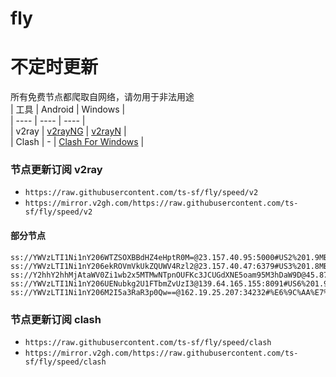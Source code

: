 # fly
# 不定时更新
所有免费节点都爬取自网络，请勿用于非法用途  
|  工具  | Android  | Windows  |  
|  ----  | ----   | ----  |  
| v2ray  | [v2rayNG](https://github.com/2dust/v2rayNG/releases) | [v2rayN](https://github.com/2dust/v2rayN/releases) |  
| Clash  | - | [Clash For Windows](https://github.com/2dust/clashN/releases) | 
  
### 节点更新订阅  v2ray
- `https://raw.githubusercontent.com/ts-sf/fly/speed/v2`  
- `https://mirror.v2gh.com/https://raw.githubusercontent.com/ts-sf/fly/speed/v2`  

#### 部分节点  
``` 
ss://YWVzLTI1Ni1nY206WTZSOXBBdHZ4eHptR0M=@23.157.40.95:5000#US2%201.9MB%2Fs
ss://YWVzLTI1Ni1nY206ekROVmVkUkZQUWV4Rzl2@23.157.40.47:6379#US3%201.8MB%2Fs
ss://Y2hhY2hhMjAtaWV0Zi1wb2x5MTMwNTpnOUFKc3JCUGdXNE5oam95M3hDaW9D@45.87.175.171:8080#%E6%9C%AA%E7%9F%A56%20437.3KB%2Fs
ss://YWVzLTI1Ni1nY206UENubkg2U1FTbmZvUzI3@139.64.165.155:8091#US6%201.9MB%2Fs
ss://YWVzLTI1Ni1nY206M2I5a3RaR3p0Qw==@162.19.25.207:34232#%E6%9C%AA%E7%9F%A512%2015.4MB%2Fs
```
### 节点更新订阅  clash
- `https://raw.githubusercontent.com/ts-sf/fly/speed/clash`  
- `https://mirror.v2gh.com/https://raw.githubusercontent.com/ts-sf/fly/speed/clash`  



